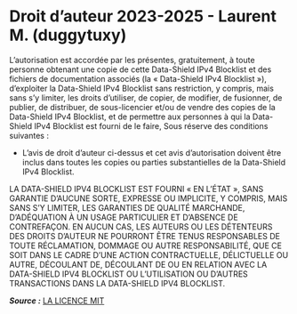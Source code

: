 # Droit d’auteur 2023-2025 - Laurent M. (duggytuxy)

L’autorisation est accordée par les présentes, gratuitement, à toute personne obtenant une copie de cette Data-Shield IPv4 Blocklist et des fichiers de documentation associés (la « Data-Shield IPv4 Blocklist »), d’exploiter la Data-Shield IPv4 Blocklist sans restriction, y compris, mais sans s’y limiter, les droits d’utiliser, de copier, de modifier, de fusionner, de publier, de distribuer, de sous-licencier et/ou de vendre des copies de la Data-Shield IPv4 Blocklist, et de permettre aux personnes à qui la Data-Shield IPv4 Blocklist est fourni de le faire, Sous réserve des conditions suivantes :

- L’avis de droit d’auteur ci-dessus et cet avis d’autorisation doivent être inclus dans toutes les copies ou parties substantielles de la Data-Shield IPv4 Blocklist.

LA DATA-SHIELD IPV4 BLOCKLIST EST FOURNI « EN L’ÉTAT », SANS GARANTIE D’AUCUNE SORTE, EXPRESSE OU IMPLICITE, Y COMPRIS, MAIS SANS S’Y LIMITER, LES GARANTIES DE QUALITÉ MARCHANDE, D’ADÉQUATION À UN USAGE PARTICULIER ET D’ABSENCE DE CONTREFAÇON. EN AUCUN CAS, LES AUTEURS OU LES DÉTENTEURS DES DROITS D’AUTEUR NE POURRONT ÊTRE TENUS RESPONSABLES DE TOUTE RÉCLAMATION, DOMMAGE OU AUTRE RESPONSABILITÉ, QUE CE SOIT DANS LE CADRE D’UNE ACTION CONTRACTUELLE, DÉLICTUELLE OU AUTRE, DÉCOULANT DE, DÉCOULANT DE OU EN RELATION AVEC LA DATA-SHIELD IPV4 BLOCKLIST OU L’UTILISATION OU D’AUTRES TRANSACTIONS DANS LA DATA-SHIELD IPV4 BLOCKLIST.

***Source :*** [LA LICENCE MIT](https://opensource.org/license/mit)